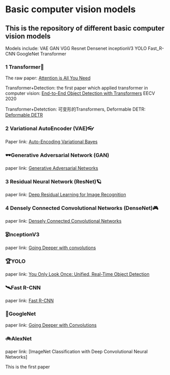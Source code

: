 # Basic computer vision models

## This is the repository of different basic computer vision models

Models include: VAE GAN VGG Resnet Densenet inceptionV3 YOLO Fast_R-CNN GoogleNet Transformer

### 1 Transformer🚀

The raw paper: [Attention is All You Need](https://arxiv.org/abs/1706.03762)

Transformer+Detection: the first paper which applied transformer in computer vision: [End-to-End Object Detection with Transformers](https://arxiv.org/abs/2005.12872) EECV 2020 

Transformer+Detetction: 可变形的Transformers, Deformable DETR: [Deformable DETR](https://arxiv.org/pdf/2010.04159.pdf)




### 2 Variational AutoEncoder (VAE)👓

Paper link: [Auto-Encoding Variational Bayes](https://arxiv.org/abs/1312.6114)

### 🕶Generative Adversarial Network (GAN)

paper link: [Generative Adversarial Networks](https://arxiv.org/abs/1406.2661)

### 3 Residual Neural Network (ResNet)🪐

paper link: [Deep Residual Learning for Image Recognition](https://arxiv.org/abs/1512.03385)

### 4 Densely Connected Convolutional Networks (DenseNet)🎮

paper link: [Densely Connected Convolutional Networks](https://arxiv.org/abs/1608.06993)

### 🎖InceptionV3

paper link: [Going Deeper with convolutions](https://static.googleusercontent.com/media/research.google.com/en//pubs/archive/43022.pdf)

### 🏆YOLO

paper link: [You Only Look Once: Unified, Real-Time Object Detection](https://arxiv.org/abs/1506.02640)

### 🛰Fast R-CNN

paper link: [Fast R-CNN](https://arxiv.org/pdf/1504.08083.pdf)

### 🚄GoogleNet

paper link: [Going Deeper with Convolutions](https://arxiv.org/abs/1409.4842)

 ### 🚲AlexNet
 
 paper link: [ImageNet Classification with Deep Convolutional Neural Networks]
 
 This is the first paper 




